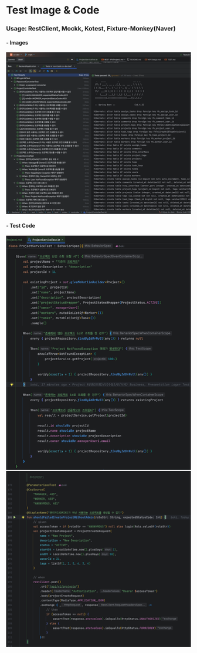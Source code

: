 # Test Image & Code
### Usage: RestClient, Mockk, Kotest, Fixture-Monkey(Naver)
#### - Images
<img src="../img/co-dev_ALL_TESTS.png" alt="ALL_TEST image">

#### - Test Code
<img src="../img/co-dev_BUSINESS_TEST.png" alt="BUSINESS_TEST image">
<img src="../img/co-dev_PRESENTATION_TEST.png" alt="PRESENTATION_TEST image">